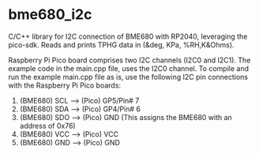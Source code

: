 # bme680_i2c
C/C++ library for I2C connection of BME680 with RP2040, leveraging the pico-sdk. Reads and prints TPHG data in (&deg, KPa, %RH,K&Ohms).

Raspberry Pi Pico board comprises two I2C channels (I2C0 and I2C1).
The example code in the main.cpp file, uses the I2C0 channel. To compile and run the example main.cpp file as is, use the following I2C pin connections with the Raspberry Pi Pico boards:
1) (BME680) SCL --> (Pico) GP5/Pin# 7
2) (BME680) SDA --> (Pico) GP4/Pin# 6
3) (BME680) SDO --> (Pico) GND (This assigns the BME680 with an address of 0x76)
4) (BME680) VCC --> (Pico) VCC
5) (BME680) GND --> (Pico) GND



